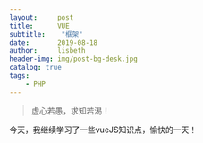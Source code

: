 ```yaml
---
layout:     post
title:      VUE
subtitle:    "框架"
date:       2019-08-18
author:     lisbeth
header-img: img/post-bg-desk.jpg
catalog: true
tags:
    - PHP
---
```


> 虚心若愚，求知若渴！

今天，我继续学习了一些vueJS知识点，愉快的一天！
